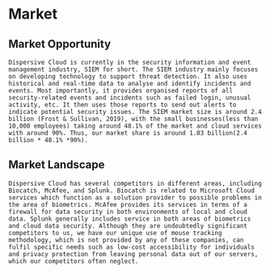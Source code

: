 # Market

## Market Opportunity

	Dispersive Cloud is currently in the security information and event management industry, SIEM for short. The SIEM industry mainly focuses on developing technology to support threat detection. It also uses historical and real-time data to analyse and identify incidents and events. Most importantly, it provides organised reports of all security-related events and incidents such as failed login, unusual activity, etc. It then uses those reports to send out alerts to indicate potential security issues. The SIEM market size is around 2.4 billion (Frost & Sullivan, 2019), with the small businesses(less than 10,000 employees) taking around 48.1% of the market and cloud services with around 90%. Thus, our market share is around 1.03 billion(2.4 billion * 48.1% *90%).

## Market Landscape

	Dispersive Cloud has several competitors in different areas, including Biocatch, McAfee, and Splunk. Biocatch is related to Microsoft Cloud services which function as a solution provider to possible problems in the area of biometrics. McAfee provides its services in terms of a firewall for data security in both environments of local and cloud data. Splunk generally includes service in both areas of biometrics and cloud data security. Although they are undoubtedly significant competitors to us, we have our unique use of mouse tracking methodology, which is not provided by any of these companies, can fulfil specific needs such as low-cost accessibility for individuals and privacy protection from leaving personal data out of our servers, which our competitors often neglect.

